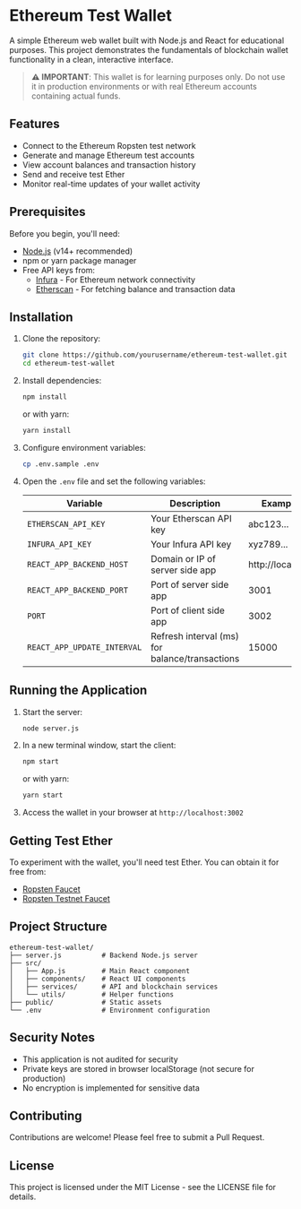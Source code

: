 # Ethereum Test Wallet

A simple Ethereum web wallet built with Node.js and React for educational purposes. This project demonstrates the fundamentals of blockchain wallet functionality in a clean, interactive interface.

> **⚠️ IMPORTANT**: This wallet is for learning purposes only. Do not use it in production environments or with real Ethereum accounts containing actual funds.

## Features

- Connect to the Ethereum Ropsten test network
- Generate and manage Ethereum test accounts
- View account balances and transaction history
- Send and receive test Ether
- Monitor real-time updates of your wallet activity

## Prerequisites

Before you begin, you'll need:

- [Node.js](https://nodejs.org/) (v14+ recommended)
- npm or yarn package manager
- Free API keys from:
  - [Infura](https://infura.io/) - For Ethereum network connectivity
  - [Etherscan](https://etherscan.io/) - For fetching balance and transaction data

## Installation

1. Clone the repository:
   ```bash
   git clone https://github.com/yourusername/ethereum-test-wallet.git
   cd ethereum-test-wallet
   ```

2. Install dependencies:
   ```bash
   npm install
   ```
   or with yarn:
   ```bash
   yarn install
   ```

3. Configure environment variables:
   ```bash
   cp .env.sample .env
   ```

4. Open the `.env` file and set the following variables:

   | Variable | Description | Example |
   |----------|-------------|---------|
   | `ETHERSCAN_API_KEY` | Your Etherscan API key | abc123... |
   | `INFURA_API_KEY` | Your Infura API key | xyz789... |
   | `REACT_APP_BACKEND_HOST` | Domain or IP of server side app | http://localhost |
   | `REACT_APP_BACKEND_PORT` | Port of server side app | 3001 |
   | `PORT` | Port of client side app | 3002 |
   | `REACT_APP_UPDATE_INTERVAL` | Refresh interval (ms) for balance/transactions | 15000 |

## Running the Application

1. Start the server:
   ```bash
   node server.js
   ```

2. In a new terminal window, start the client:
   ```bash
   npm start
   ```
   or with yarn:
   ```bash
   yarn start
   ```

3. Access the wallet in your browser at `http://localhost:3002`

## Getting Test Ether

To experiment with the wallet, you'll need test Ether. You can obtain it for free from:
- [Ropsten Faucet](https://faucet.ropsten.be/)
- [Ropsten Testnet Faucet](https://faucet.dimensions.network/)

## Project Structure

```
ethereum-test-wallet/
├── server.js          # Backend Node.js server
├── src/
│   ├── App.js         # Main React component
│   ├── components/    # React UI components
│   ├── services/      # API and blockchain services
│   └── utils/         # Helper functions
├── public/            # Static assets
└── .env               # Environment configuration
```

## Security Notes

- This application is not audited for security
- Private keys are stored in browser localStorage (not secure for production)
- No encryption is implemented for sensitive data

## Contributing

Contributions are welcome! Please feel free to submit a Pull Request.

## License

This project is licensed under the MIT License - see the LICENSE file for details.
